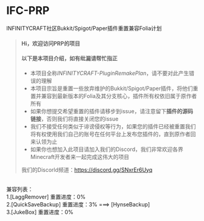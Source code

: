 # IFC-PRP
INFINITYCRAFT社区Bukkit/Spigot/Paper插件重置兼容Folia计划
> #### Hi，欢迎访问PRP的项目
> #### 以下是本项目介绍，如有纰漏请帮忙指正
>
> - 本项目全称*INFINITYCRAFT-PluginRemakePlan*，请不要对此产生错误的理解
> - 本项目宗旨是重置一些放弃维护的Bukkit/Spigot/Paper插件，将他们重置并兼容到最新版本的Folia及其分支核心，插件所有权依旧属于原作者所有
> - 如果你想提交希望重置的插件请移步到issue，请注意留下**插件的源码链接**，否则我们将直接关闭您的issue
> - 我们不接受任何类似于诽谤侵权等行为，如果您的插件已经被重置我们将有权使用我们自己的账号在任何平台上发布您插件的，直到原作者回来认领为止
> - 如果你也想加入此项目请加入我们的Discord，我们非常欢迎各界Minecraft开发者来一起完成这伟大的项目
>
>  我们的Discorld频道：https://discord.gg/SNxrEr6Uyq<br>
<br>
兼容列表：<br>
1.[LaggRemover] 重置进度：0%<br>
2.[QuickSaveBackup] 重置进度：3% ===> [HynseBackup]<br>
3.[JukeBox] 重置进度：0%<br>
